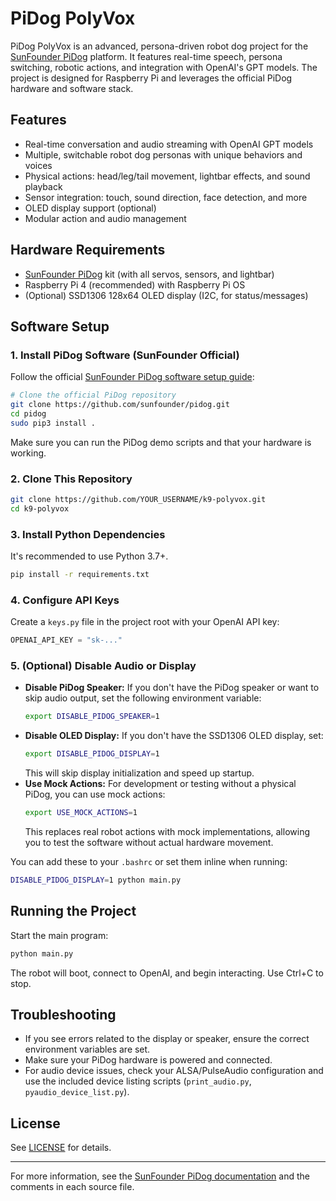 # PiDog PolyVox

PiDog PolyVox is an advanced, persona-driven robot dog project for the [SunFounder PiDog](https://www.sunfounder.com/products/pidog) platform. It features real-time speech, persona switching, robotic actions, and integration with OpenAI's GPT models. The project is designed for Raspberry Pi and leverages the official PiDog hardware and software stack.

## Features

- Real-time conversation and audio streaming with OpenAI GPT models
- Multiple, switchable robot dog personas with unique behaviors and voices
- Physical actions: head/leg/tail movement, lightbar effects, and sound playback
- Sensor integration: touch, sound direction, face detection, and more
- OLED display support (optional)
- Modular action and audio management

## Hardware Requirements

- [SunFounder PiDog](https://www.sunfounder.com/products/pidog) kit (with all servos, sensors, and lightbar)
- Raspberry Pi 4 (recommended) with Raspberry Pi OS
- (Optional) SSD1306 128x64 OLED display (I2C, for status/messages)

## Software Setup

### 1. Install PiDog Software (SunFounder Official)

Follow the official [SunFounder PiDog software setup guide](https://docs.sunfounder.com/projects/pidog/en/latest/software/installation.html):

```sh
# Clone the official PiDog repository
git clone https://github.com/sunfounder/pidog.git
cd pidog
sudo pip3 install .
```

Make sure you can run the PiDog demo scripts and that your hardware is working.

### 2. Clone This Repository

```sh
git clone https://github.com/YOUR_USERNAME/k9-polyvox.git
cd k9-polyvox
```

### 3. Install Python Dependencies

It's recommended to use Python 3.7+.

```sh
pip install -r requirements.txt
```

### 4. Configure API Keys

Create a `keys.py` file in the project root with your OpenAI API key:

```python
OPENAI_API_KEY = "sk-..."
```

### 5. (Optional) Disable Audio or Display

- **Disable PiDog Speaker:** If you don't have the PiDog speaker or want to skip audio output, set the following environment variable:
  ```sh
  export DISABLE_PIDOG_SPEAKER=1
  ```
- **Disable OLED Display:** If you don't have the SSD1306 OLED display, set:
  ```sh
  export DISABLE_PIDOG_DISPLAY=1
  ```
  This will skip display initialization and speed up startup.
- **Use Mock Actions:** For development or testing without a physical PiDog, you can use mock actions:
  ```sh
  export USE_MOCK_ACTIONS=1
  ```
  This replaces real robot actions with mock implementations, allowing you to test the software without actual hardware movement.

You can add these to your `.bashrc` or set them inline when running:

```sh
DISABLE_PIDOG_DISPLAY=1 python main.py
```

## Running the Project

Start the main program:

```sh
python main.py
```

The robot will boot, connect to OpenAI, and begin interacting. Use Ctrl+C to stop.

## Troubleshooting

- If you see errors related to the display or speaker, ensure the correct environment variables are set.
- Make sure your PiDog hardware is powered and connected.
- For audio device issues, check your ALSA/PulseAudio configuration and use the included device listing scripts (`print_audio.py`, `pyaudio_device_list.py`).

## License

See [LICENSE](LICENSE) for details.

---

For more information, see the [SunFounder PiDog documentation](https://docs.sunfounder.com/projects/pidog/en/latest/) and the comments in each source file.